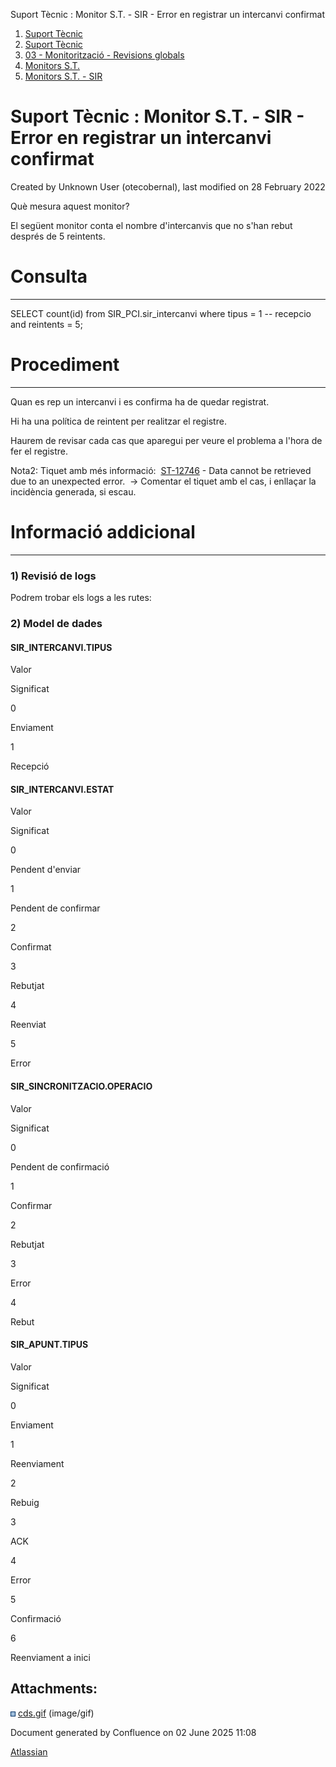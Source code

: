 Suport Tècnic : Monitor S.T. - SIR - Error en registrar un intercanvi confirmat  

1.  [Suport Tècnic](index.html)
2.  [Suport Tècnic](13893782.html)
3.  [03 - Monitorització - Revisions globals](26313327.html)
4.  [Monitors S.T.](Monitors-S.T._41522177.html)
5.  [Monitors S.T. - SIR](Monitors-S.T.---SIR_127598710.html)

Suport Tècnic : Monitor S.T. - SIR - Error en registrar un intercanvi confirmat
===============================================================================

Created by Unknown User (otecobernal), last modified on 28 February 2022

Què mesura aquest monitor?

El següent monitor conta el nombre d'intercanvis que no s'han rebut després de 5 reintents.

**Consulta**
============

* * *

SELECT count(id)
  from SIR\_PCI.sir\_intercanvi
 where tipus = 1 -- recepcio
   and reintents = 5;

**Procediment**
===============

* * *

Quan es rep un intercanvi i es confirma ha de quedar registrat.

Hi ha una política de reintent per realitzar el registre.

Haurem de revisar cada cas que aparegui per veure el problema a l'hora de fer el registre.

  

Nota2: Tiquet amb més informació:  [ST-12746](https://contacte.aoc.cat/browse/ST-12746?src=confmacro) - Data cannot be retrieved due to an unexpected error.  → Comentar el tiquet amb el cas, i enllaçar la incidència generada, si escau.

**Informació addicional**
=========================

* * *

### 1) Revisió de logs

Podrem trobar els logs a les rutes:

### 2) Model de dades

#### SIR\_INTERCANVI.TIPUS

Valor

Significat

0

Enviament

1

Recepció

#### SIR\_INTERCANVI.ESTAT

Valor

Significat

0

Pendent d'enviar

1

Pendent de confirmar

2

Confirmat

3

Rebutjat

4

Reenviat

5

Error

#### SIR\_SINCRONITZACIO.OPERACIO

Valor

Significat

0

Pendent de confirmació

1

Confirmar

2

Rebutjat

3

Error

4

Rebut

#### SIR\_APUNT.TIPUS

Valor

Significat

0

Enviament

1

Reenviament

2

Rebuig

3

ACK

4

Error

5

Confirmació

6

Reenviament a inici

Attachments:
------------

![](images/icons/bullet_blue.gif) [cds.gif](attachments/41522634/41522635.gif) (image/gif)  

Document generated by Confluence on 02 June 2025 11:08

[Atlassian](http://www.atlassian.com/)